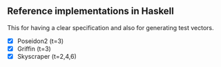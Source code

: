 
Reference implementations in Haskell
------------------------------------

This for having a clear specification and also for generating test vectors.

- [x] Poseidon2 (t=3)
- [x] Griffin (t=3)
- [x] Skyscraper (t=2,4,6)